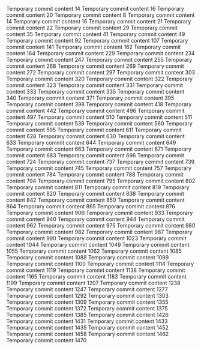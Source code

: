 Temporary commit content 14
Temporary commit content 16
Temporary commit content 20
Temporary commit content 8
Temporary commit content 14
Temporary commit content 16
Temporary commit content 21
Temporary commit content 22
Temporary commit content 29
Temporary commit content 35
Temporary commit content 41
Temporary commit content 49
Temporary commit content 92
Temporary commit content 107
Temporary commit content 141
Temporary commit content 162
Temporary commit content 164
Temporary commit content 229
Temporary commit content 234
Temporary commit content 247
Temporary commit content 255
Temporary commit content 268
Temporary commit content 269
Temporary commit content 272
Temporary commit content 297
Temporary commit content 303
Temporary commit content 320
Temporary commit content 322
Temporary commit content 323
Temporary commit content 331
Temporary commit content 333
Temporary commit content 335
Temporary commit content 340
Temporary commit content 371
Temporary commit content 395
Temporary commit content 398
Temporary commit content 418
Temporary commit content 442
Temporary commit content 496
Temporary commit content 497
Temporary commit content 510
Temporary commit content 511
Temporary commit content 539
Temporary commit content 560
Temporary commit content 595
Temporary commit content 611
Temporary commit content 628
Temporary commit content 630
Temporary commit content 633
Temporary commit content 644
Temporary commit content 649
Temporary commit content 663
Temporary commit content 671
Temporary commit content 683
Temporary commit content 696
Temporary commit content 724
Temporary commit content 737
Temporary commit content 739
Temporary commit content 745
Temporary commit content 757
Temporary commit content 784
Temporary commit content 788
Temporary commit content 794
Temporary commit content 795
Temporary commit content 802
Temporary commit content 811
Temporary commit content 819
Temporary commit content 820
Temporary commit content 838
Temporary commit content 842
Temporary commit content 850
Temporary commit content 864
Temporary commit content 865
Temporary commit content 876
Temporary commit content 906
Temporary commit content 933
Temporary commit content 940
Temporary commit content 944
Temporary commit content 962
Temporary commit content 975
Temporary commit content 980
Temporary commit content 982
Temporary commit content 987
Temporary commit content 990
Temporary commit content 1023
Temporary commit content 1044
Temporary commit content 1049
Temporary commit content 1055
Temporary commit content 1062
Temporary commit content 1085
Temporary commit content 1088
Temporary commit content 1099
Temporary commit content 1100
Temporary commit content 1114
Temporary commit content 1119
Temporary commit content 1138
Temporary commit content 1165
Temporary commit content 1183
Temporary commit content 1199
Temporary commit content 1207
Temporary commit content 1238
Temporary commit content 1247
Temporary commit content 1277
Temporary commit content 1292
Temporary commit content 1303
Temporary commit content 1309
Temporary commit content 1355
Temporary commit content 1372
Temporary commit content 1375
Temporary commit content 1385
Temporary commit content 1426
Temporary commit content 1431
Temporary commit content 1433
Temporary commit content 1435
Temporary commit content 1452
Temporary commit content 1458
Temporary commit content 1462
Temporary commit content 1470

